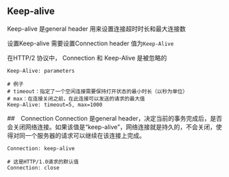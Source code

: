 
## Keep-alive
Keep-alive 是general header 用来设置连接超时时长和最大连接数

设置Keep-alive 需要设置Connection header 值为`Keep-Alive`

在HTTP/2 协议中， Connection 和 Keep-Alive  是被忽略的
```shell
Keep-Alive: parameters

# 例子
# timeout：指定了一个空闲连接需要保持打开状态的最小时长（以秒为单位）
# max：在连接关闭之前，在此连接可以发送的请求的最大值
Keep-Alive: timeout=5, max=1000
```

##　Connection
Connection 是general header，决定当前的事务完成后，是否会关闭网络连接。如果该值是“keep-alive”，网络连接就是持久的，不会关闭，使得对同一个服务器的请求可以继续在该连接上完成。

```shell
Connection: keep-alive

# 这是HTTP/1.0请求的默认值
Connection: close
```